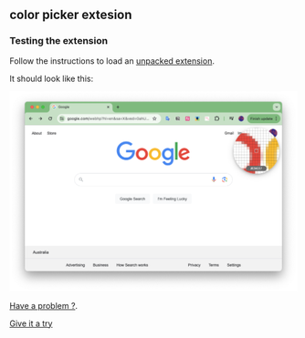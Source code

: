 ## color picker extesion

### Testing the extension

Follow the instructions to load an [unpacked extension](https://developer.chrome.com/docs/extensions/mv3/getstarted/development-basics/#load-unpacked).

It should look like this:

![screenshot](./demo.png)


[Have a problem ?](https://github.com/shinelikeamillion/color_picker/issues).

[Give it a try](https://chromewebstore.google.com/detail/a-better-color-picker/bijodenmopfmmnheijmpaehdoaffilkd)